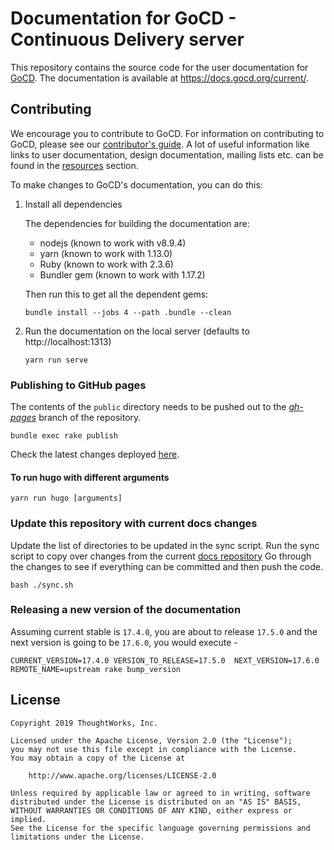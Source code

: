 # Documentation for GoCD - Continuous Delivery server

This repository contains the source code for the user documentation for [GoCD](https://www.gocd.org/). The documentation is available at https://docs.gocd.org/current/.

## Contributing

We encourage you to contribute to GoCD. For information on contributing to GoCD, please see our [contributor's guide](https://www.gocd.org/contribute). A lot of useful information like links to user documentation, design documentation, mailing lists etc. can be found in the [resources](https://www.gocd.org/community/resources.html) section.

To make changes to GoCD's documentation, you can do this:

1. Install all dependencies

    The dependencies for building the documentation are:
  
    - nodejs (known to work with v8.9.4)
    - yarn (known to work with 1.13.0)
    - Ruby (known to work with 2.3.6)
    - Bundler gem (known to work with 1.17.2)
    
    Then run this to get all the dependent gems:
  
    ```shell
    bundle install --jobs 4 --path .bundle --clean
    ```

2. Run the documentation on the local server (defaults to http://localhost:1313)

    ```shell
    yarn run serve
    ```

### Publishing to GitHub pages

The contents of the `public` directory needs to be pushed out to the *[gh-pages](https://github.com/gocd/new-docs.go.cd/tree/gh-pages)* branch of the repository.

```shell
bundle exec rake publish
```

Check the latest changes deployed [here](https://gocd.github.io/new-docs.go.cd/).

#### To run hugo with different arguments

```shell
yarn run hugo [arguments]
```

### Update this repository with current docs changes

Update the list of directories to be updated in the sync script.
Run the sync script to copy over changes from the current [docs repository](https://github.com/gocd/docs.go.cd)
Go through the changes to see if everything can be committed and then push the code.

```shell
bash ./sync.sh
```

### Releasing a new version of the documentation

Assuming current stable is `17.4.0`, you are about to release `17.5.0` and the next version is going to be `17.6.0`, you would execute -

```
CURRENT_VERSION=17.4.0 VERSION_TO_RELEASE=17.5.0  NEXT_VERSION=17.6.0 REMOTE_NAME=upstream rake bump_version
```

## License

```plain
Copyright 2019 ThoughtWorks, Inc.

Licensed under the Apache License, Version 2.0 (the "License");
you may not use this file except in compliance with the License.
You may obtain a copy of the License at

    http://www.apache.org/licenses/LICENSE-2.0

Unless required by applicable law or agreed to in writing, software
distributed under the License is distributed on an "AS IS" BASIS,
WITHOUT WARRANTIES OR CONDITIONS OF ANY KIND, either express or implied.
See the License for the specific language governing permissions and
limitations under the License.
```
